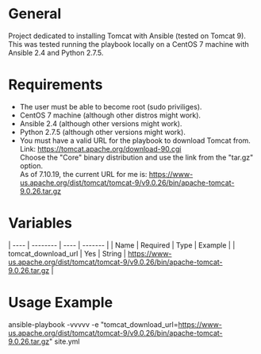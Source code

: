 # General
Project dedicated to installing Tomcat with Ansible (tested on Tomcat 9).  
This was tested running the playbook locally on a CentOS 7 machine with Ansible 2.4 and Python 2.7.5.


# Requirements
* The user must be able to become root (sudo priviliges).  
* CentOS 7 machine (although other distros might work).  
* Ansible 2.4 (although other versions might work).  
* Python 2.7.5 (although other versions might work).  
* You must have a valid URL for the playbook to download Tomcat from.
Link: https://tomcat.apache.org/download-90.cgi  
Choose the "Core" binary distribution and use the link from the "tar.gz" option.  
As of 7.10.19, the current URL for me is: https://www-us.apache.org/dist/tomcat/tomcat-9/v9.0.26/bin/apache-tomcat-9.0.26.tar.gz  


# Variables
| ---- | -------- | ---- | ------- |
| Name | Required | Type | Example |
| tomcat_download_url | Yes | String | https://www-us.apache.org/dist/tomcat/tomcat-9/v9.0.26/bin/apache-tomcat-9.0.26.tar.gz |

# Usage Example
ansible-playbook -vvvvv -e "tomcat_download_url=https://www-us.apache.org/dist/tomcat/tomcat-9/v9.0.26/bin/apache-tomcat-9.0.26.tar.gz" site.yml

